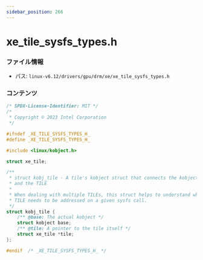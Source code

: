 ```yaml
---
sidebar_position: 266
---
```

# xe_tile_sysfs_types.h

### ファイル情報

- パス: `linux-v6.12/drivers/gpu/drm/xe/xe_tile_sysfs_types.h`

### コンテンツ

```h
/* SPDX-License-Identifier: MIT */
/*
 * Copyright © 2023 Intel Corporation
 */

#ifndef _XE_TILE_SYSFS_TYPES_H_
#define _XE_TILE_SYSFS_TYPES_H_

#include <linux/kobject.h>

struct xe_tile;

/**
 * struct kobj_tile - A tile's kobject struct that connects the kobject
 * and the TILE
 *
 * When dealing with multiple TILEs, this struct helps to understand which
 * TILE needs to be addressed on a given sysfs call.
 */
struct kobj_tile {
	/** @base: The actual kobject */
	struct kobject base;
	/** @tile: A pointer to the tile itself */
	struct xe_tile *tile;
};

#endif	/* _XE_TILE_SYSFS_TYPES_H_ */

```
